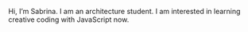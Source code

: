 Hi, I’m Sabrina. I am an architecture student. I am interested in learning creative coding with JavaScript now.

<!---
sabrinahclee/sabrinahclee is a ✨ special ✨ repository because its `README.md` (this file) appears on your GitHub profile.
You can click the Preview link to take a look at your changes.
--->
